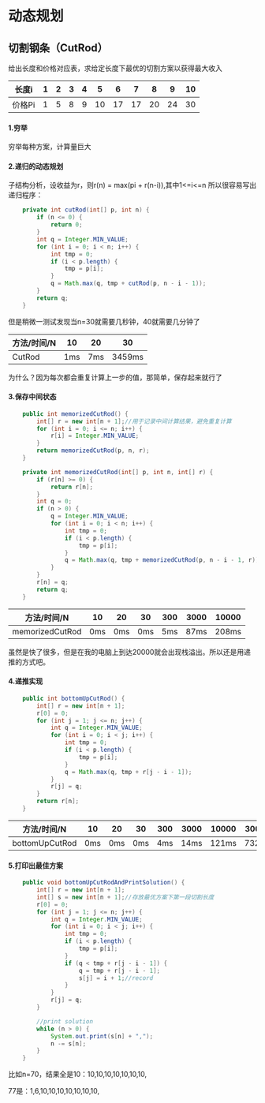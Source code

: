 # 动态规划

## 切割钢条（CutRod）
给出长度和价格对应表，求给定长度下最优的切割方案以获得最大收入

| 长度i | 1 | 2 | 3 | 4 | 5 | 6 | 7 | 8 | 9 | 10 |
| --- | --- | --- | --- | --- | --- |--- | --- | --- | --- | --- |
| 价格Pi | 1 | 5 | 8 | 9 | 10 | 17 | 17 | 20 | 24 | 30 |

#### 1.穷举 
穷举每种方案，计算量巨大
#### 2.递归的动态规划 
子结构分析，设收益为r，则r(n) = max(pi + r(n-i)),其中1<=i<=n
所以很容易写出递归程序：
```java
    private int cutRod(int[] p, int n) {
        if (n <= 0) {
            return 0;
        }
        int q = Integer.MIN_VALUE;
        for (int i = 0; i < n; i++) {
            int tmp = 0;
            if (i < p.length) {
                tmp = p[i];
            }
            q = Math.max(q, tmp + cutRod(p, n - i - 1));
        }
        return q;
    }
```

但是稍微一测试发现当n=30就需要几秒钟，40就需要几分钟了

方法/时间/N | 10 | 20 | 30 | 
--------- | --------- | --------- | --------- | 
CutRod | 1ms | 7ms | 3459ms |

为什么？因为每次都会重复计算上一步的值，那简单，保存起来就行了

#### 3.保存中间状态
```java
    public int memorizedCutRod() {
        int[] r = new int[n + 1];//用于记录中间计算结果，避免重复计算
        for (int i = 0; i <= n; i++) {
            r[i] = Integer.MIN_VALUE;
        }
        return memorizedCutRod(p, n, r);
    }

    private int memorizedCutRod(int[] p, int n, int[] r) {
        if (r[n] >= 0) {
            return r[n];
        }
        int q = 0;
        if (n > 0) {
            q = Integer.MIN_VALUE;
            for (int i = 0; i < n; i++) {
                int tmp = 0;
                if (i < p.length) {
                    tmp = p[i];
                }
                q = Math.max(q, tmp + memorizedCutRod(p, n - i - 1, r));
            }
        }
        r[n] = q;
        return q;
    }
```

方法/时间/N | 10 | 20 | 30 | 300 | 3000 | 10000 | 
--------- | --------- | --------- | --------- | --------- | --------- | --------- | 
memorizedCutRod | 0ms | 0ms | 0ms | 5ms | 87ms | 208ms |

虽然是快了很多，但是在我的电脑上到达20000就会出现栈溢出。所以还是用递推的方式吧。

#### 4.递推实现
```java
    public int bottomUpCutRod() {
        int[] r = new int[n + 1];
        r[0] = 0;
        for (int j = 1; j <= n; j++) {
            int q = Integer.MIN_VALUE;
            for (int i = 0; i < j; i++) {
                int tmp = 0;
                if (i < p.length) {
                    tmp = p[i];
                }
                q = Math.max(q, tmp + r[j - i - 1]);
            }
            r[j] = q;
        }
        return r[n];
    }
```

方法/时间/N | 10 | 20 | 30 | 300 | 3000 | 10000 | 30000 | 100000 | 
--------- | --------- | --------- | --------- | --------- | --------- | --------- | --------- | --------- | 
bottomUpCutRod | 0ms | 0ms | 0ms | 4ms | 14ms | 121ms | 732ms | 6796ms |

#### 5.打印出最佳方案
```java
    public void bottomUpCutRodAndPrintSolution() {
        int[] r = new int[n + 1];
        int[] s = new int[n + 1];//存放最优方案下第一段切割长度
        r[0] = 0;
        for (int j = 1; j <= n; j++) {
            int q = Integer.MIN_VALUE;
            for (int i = 0; i < j; i++) {
                int tmp = 0;
                if (i < p.length) {
                    tmp = p[i];
                }
                if (q < tmp + r[j - i - 1]) {
                    q = tmp + r[j - i - 1];
                    s[j] = i + 1;//record
                }
            }
            r[j] = q;
        }

        //print solution
        while (n > 0) {
            System.out.print(s[n] + ",");
            n -= s[n];
        }
    }
```

比如n=70，结果全是10：10,10,10,10,10,10,10,

77是：1,6,10,10,10,10,10,10,10,




